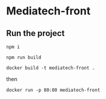 # Mediatech-front

## Run the project

`npm i`

`npm run build`

`docker build -t mediatech-front .`

then

`docker run -p 80:80 mediatech-front`